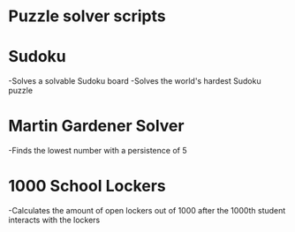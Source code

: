 # Puzzle solver scripts

# Sudoku
  -Solves a solvable Sudoku board
  -Solves the world's hardest Sudoku puzzle

# Martin Gardener Solver
  -Finds the lowest number with a persistence of 5
  
# 1000 School Lockers
  -Calculates the amount of open lockers out of 1000 after the 1000th student interacts with the lockers
